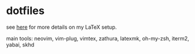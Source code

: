 # dotfiles

see [here](.config/latex) for more details on my LaTeX setup.

main tools: neovim, vim-plug, vimtex, zathura, latexmk, oh-my-zsh, iterm2, yabai, skhd

